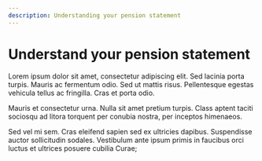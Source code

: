 ```yaml
---
description: Understanding your pension statement
---
```


# Understand your pension statement

Lorem ipsum dolor sit amet, consectetur adipiscing elit. Sed lacinia porta turpis. Mauris ac fermentum odio. Sed ut mattis risus. Pellentesque egestas vehicula tellus ac fringilla. Cras et porta odio.

Mauris et consectetur urna. Nulla sit amet pretium turpis. Class aptent taciti sociosqu ad litora torquent per conubia nostra, per inceptos himenaeos.

Sed vel mi sem. Cras eleifend sapien sed ex ultricies dapibus. Suspendisse auctor sollicitudin sodales. Vestibulum ante ipsum primis in faucibus orci luctus et ultrices posuere cubilia Curae;
